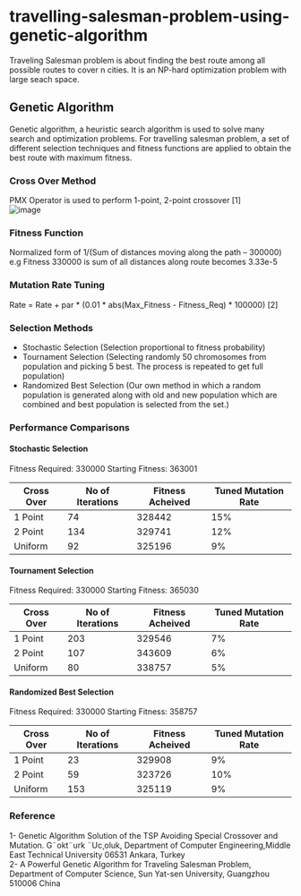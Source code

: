 # travelling-salesman-problem-using-genetic-algorithm
Traveling Salesman problem is about finding the best route among all possible routes to cover n cities. It is an NP-hard optimization problem with large seach space.

## Genetic Algorithm
Genetic algorithm, a heuristic search algorithm is used to solve many search and optimization problems. For travelling salesman problem, a set of different selection techniques and fitness functions are applied to obtain the best route with maximum fitness.

### Cross Over Method
PMX Operator is used to perform 1-point, 2-point crossover [1]  
![image](https://user-images.githubusercontent.com/42689561/44969229-db19b500-af11-11e8-81f6-27865deccddd.png)

### Fitness Function
Normalized form of  1/(Sum of distances moving along the path – 300000)
e.g Fitness 330000 is sum of all distances along route becomes 3.33e-5

### Mutation Rate Tuning
Rate = Rate + par * (0.01 * abs(Max_Fitness - Fitness_Req) * 100000) [2]

### Selection Methods
- Stochastic Selection (Selection proportional to fitness probability)
- Tournament Selection (Selecting randomly 50 chromosomes from population and picking 5 best. The process is repeated to get full population)
- Randomized Best Selection (Our own method in which a random population is generated along with old and new population which are combined and best population is selected from the set.)

### Performance Comparisons
#### Stochastic Selection
Fitness Required: 330000                            Starting Fitness: 363001

| Cross Over  | No of Iterations | Fitness Acheived  | Tuned Mutation Rate |
| ------------- | ------------- | ------------- | ------------- |
| 1 Point  | 74  | 328442  | 15%  | 
| 2 Point  | 134  | 329741  | 12%  |
| Uniform  | 92  | 325196  | 9%  |

#### Tournament Selection
Fitness Required: 330000                            Starting Fitness: 365030

| Cross Over  | No of Iterations | Fitness Acheived  | Tuned Mutation Rate |
| ------------- | ------------- | ------------- | ------------- |
| 1 Point  | 203  | 329546  | 7%  | 
| 2 Point  | 107  | 343609  | 6%  |
| Uniform  | 80  | 338757  | 5%  |

#### Randomized Best Selection
Fitness Required: 330000                            Starting Fitness: 358757

| Cross Over  | No of Iterations | Fitness Acheived  | Tuned Mutation Rate |
| ------------- | ------------- | ------------- | ------------- |
| 1 Point  | 23  | 329908  | 9%  | 
| 2 Point  | 59  | 323726  | 10%  |
| Uniform  | 153  | 325119  | 9%  |

### Reference
1- Genetic Algorithm Solution of the TSP Avoiding Special Crossover and Mutation. G¨okt¨urk ¨Uc¸oluk, Department of Computer Engineering,Middle East Technical University 06531 Ankara, Turkey  
2- A Powerful Genetic Algorithm for Traveling Salesman Problem, Department of Computer Science, Sun Yat-sen University, Guangzhou 510006 China


